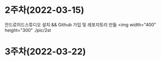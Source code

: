 # 2주차(2022-03-15)
  안드로이드스튜디오 설치 && Github 가입 및 레포지토리 만듦
   <img width="400" height="300" ./pic/2st
# 3주차(2022-03-22)
